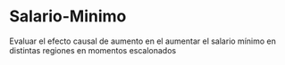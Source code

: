 # Salario-Minimo
Evaluar el efecto causal de aumento en el aumentar el salario mínimo en distintas regiones en momentos escalonados

